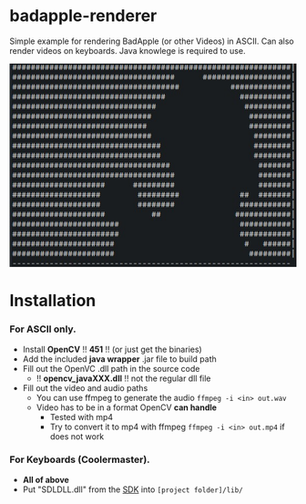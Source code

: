 # badapple-renderer
Simple example for rendering BadApple (or other Videos) in ASCII. Can also render videos on keyboards.
Java knowlege is required to use.

![ascii in console](readme/acii.jpg)

# Installation
### For ASCII only.
- Install **OpenCV** !! **451** !! (or just get the binaries)
- Add the included **java wrapper** .jar file to build path
- Fill out the OpenVC .dll path in the source code
  - !! **opencv_javaXXX.dll** !! not the regular dll file
- Fill out the video and audio paths
  - You can use ffmpeg to generate the audio ```ffmpeg -i <in> out.wav```
  - Video has to be in a format OpenCV **can handle**
    - Tested with mp4
    - Try to convert it to mp4 with ffmpeg ```ffmpeg -i <in> out.mp4``` if does not work
    
### For Keyboards (Coolermaster).
- **All of above**
- Put "SDLDLL.dll" from the [SDK](https://templates.coolermaster.com/) into ```[project folder]/lib/```
